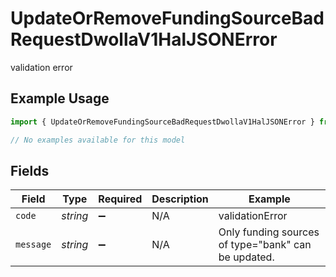 # UpdateOrRemoveFundingSourceBadRequestDwollaV1HalJSONError

validation error

## Example Usage

```typescript
import { UpdateOrRemoveFundingSourceBadRequestDwollaV1HalJSONError } from "dwolla-typescript/models/errors";

// No examples available for this model
```

## Fields

| Field                                               | Type                                                | Required                                            | Description                                         | Example                                             |
| --------------------------------------------------- | --------------------------------------------------- | --------------------------------------------------- | --------------------------------------------------- | --------------------------------------------------- |
| `code`                                              | *string*                                            | :heavy_minus_sign:                                  | N/A                                                 | validationError                                     |
| `message`                                           | *string*                                            | :heavy_minus_sign:                                  | N/A                                                 | Only funding sources of type="bank" can be updated. |